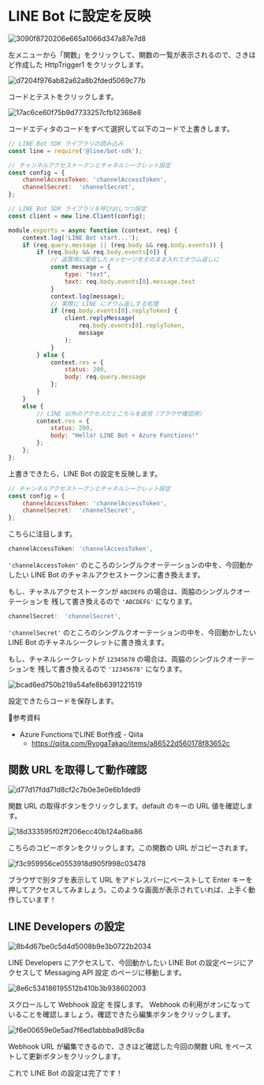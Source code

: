 # LINE Bot に設定を反映

![3090f8720206e665a1066d347a87e7d8](https://i.gyazo.com/3090f8720206e665a1066d347a87e7d8.png)

左メニューから「関数」をクリックして、関数の一覧が表示されるので、さきほど作成した HttpTrigger1 をクリックします。

![d7204f976ab82a62a8b2fded5069c77b](https://i.gyazo.com/d7204f976ab82a62a8b2fded5069c77b.png)

コードとテストをクリックします。

![17ac6ce60f75b9d7733257cfb12368e8](https://i.gyazo.com/17ac6ce60f75b9d7733257cfb12368e8.png)

コードエディタのコードをすべて選択して以下のコードで上書きします。

```js
// LINE Bot SDK ライブラリの読み込み
const line = require('@line/bot-sdk');

// チャンネルアクセストークンとチャネルシークレット設定
const config = {
    channelAccessToken: 'channelAccessToken',
    channelSecret:  'channelSecret',
};

// LINE Bot SDK ライブラリを呼び出しつつ設定
const client = new line.Client(config);

module.exports = async function (context, req) {
    context.log('LINE Bot start...');
    if (req.query.message || (req.body && req.body.events)) {
        if (req.body && req.body.events[0]) {
            // 返答用に受信したメッセージをそのまま入れてオウム返しに
            const message = {
                type: "text",
                text: req.body.events[0].message.text
            }
            context.log(message);
            // 実際に LINE にオウム返しする処理
            if (req.body.events[0].replyToken) {
                client.replyMessage(
                    req.body.events[0].replyToken,
                    message
                );
            }
        } else {
            context.res = {
                status: 200,
                body: req.query.message
            };
        }
    }
    else {
        // LINE 以外のアクセスだとこちらを返信（ブラウザ確認用）
        context.res = {
            status: 200,
            body: "Hello! LINE Bot + Azure Functions!"
        };
    };
};
```

上書きできたら、LINE Bot の設定を反映します。

```js
// チャンネルアクセストークンとチャネルシークレット設定
const config = {
    channelAccessToken: 'channelAccessToken',
    channelSecret:  'channelSecret',
};
```

こちらに注目します。

```js
channelAccessToken: 'channelAccessToken',
```

`'channelAccessToken'` のところのシングルクオーテーションの中を、今回動かしたい LINE Bot のチャネルアクセストークンに書き換えます。

もし、チャネルアクセストークンが `ABCDEFG` の場合は、両脇のシングルクオーテーションを
残して書き換えるので `'ABCDEFG'` になります。

```js
channelSecret:  'channelSecret',
```

`'channelSecret'` のところのシングルクオーテーションの中を、今回動かしたい LINE Bot のチャネルシークレットに書き換えます。

もし、チャネルシークレットが `12345678` の場合は、両脇のシングルクオーテーションを
残して書き換えるので `'12345678'` になります。

![bcad6ed750b219a54afe8b6391221519](https://i.gyazo.com/bcad6ed750b219a54afe8b6391221519.png)

設定できたらコードを保存します。

📝参考資料
- Azure FunctionsでLINE Bot作成 - Qiita
  - https://qiita.com/RyogaTakao/items/a86522d560178f83652c


## 関数 URL を取得して動作確認

![d77d17fdd71d8cf2c7b0e3e0e6b1ded9](https://i.gyazo.com/d77d17fdd71d8cf2c7b0e3e0e6b1ded9.png)

関数 URL の取得ボタンをクリックします。default のキーの URL 値を確認します。

![18d333595f02ff206ecc40b124a6ba86](https://i.gyazo.com/18d333595f02ff206ecc40b124a6ba86.png)

こちらのコピーボタンをクリックします。この関数の URL がコピーされます。

![f3c959956ce0553918d905f998c03478](https://i.gyazo.com/f3c959956ce0553918d905f998c03478.png)

ブラウザで別タブを表示して URL をアドレスバーにペーストして Enter キーを押してアクセスしてみましょう。このような画面が表示されていれば、上手く動作しています！

## LINE Developers の設定

![8b4d67be0c5d4d5008b9e3b0722b2034](https://i.gyazo.com/8b4d67be0c5d4d5008b9e3b0722b2034.png)

LINE Developers にアクセスして、今回動かしたい LINE Bot の設定ページにアクセスして Messaging API 設定 のページに移動します。

![8e6c534186195512b410b3b938602003](https://i.gyazo.com/8e6c534186195512b410b3b938602003.png)

スクロールして Webhook 設定 を探します。 Webhook の利用がオンになっていることを確認しましょう。確認できたら編集ボタンをクリックします。

![f6e00659e0e5ad7f6ed1abbba9d89c8a](https://i.gyazo.com/f6e00659e0e5ad7f6ed1abbba9d89c8a.png)

Webhook URL が編集できるので、さきほど確認した今回の関数 URL をペーストして更新ボタンをクリックします。

これで LINE Bot の設定は完了です！